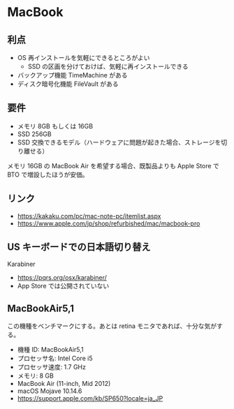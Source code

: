 # MacBook

## 利点

- OS 再インストールを気軽にできるところがよい
  - SSD の区画を分けておけば、気軽に再インストールできる
- バックアップ機能 TimeMachine がある
- ディスク暗号化機能 FileVault がある

## 要件

- メモリ 8GB もしくは 16GB
- SSD 256GB
- SSD 交換できるモデル（ハードウェアに問題が起きた場合、ストレージを切り離せる）

メモリ 16GB の MacBook Air を希望する場合、既製品よりも Apple Store で BTO で増設したほうが安価。

## リンク

- <https://kakaku.com/pc/mac-note-pc/itemlist.aspx>
- <https://www.apple.com/jp/shop/refurbished/mac/macbook-pro>

## US キーボードでの日本語切り替え

Karabiner

- <https://pqrs.org/osx/karabiner/>
- App Store では公開されていない

## MacBookAir5,1

この機種をベンチマークにする。あとは retina モニタであれば、十分な気がする。

- 機種 ID: MacBookAir5,1
- プロセッサ名: Intel Core i5
- プロセッサ速度: 1.7 GHz
- メモリ: 8 GB
- MacBook Air (11-inch, Mid 2012)
- macOS Mojave 10.14.6
- <https://support.apple.com/kb/SP650?locale=ja_JP>
